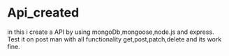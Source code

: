 # Api_created
in this i create a API by using mongoDb,mongoose,node.js and express. 
Test it on post man with all functionality get,post,patch,delete and its work fine.
